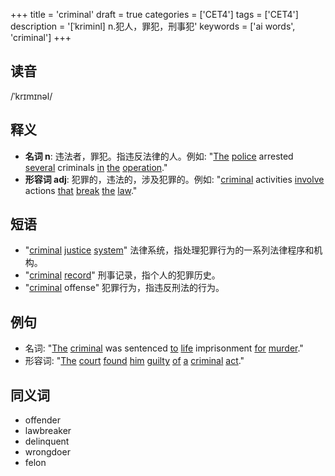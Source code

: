 +++
title = 'criminal'
draft = true
categories = ['CET4']
tags = ['CET4']
description = '[ˈkriminl] n.犯人，罪犯，刑事犯'
keywords = ['ai words', 'criminal']
+++

## 读音
/ˈkrɪmɪnəl/

## 释义
- **名词 n**: 违法者，罪犯。指违反法律的人。例如: "[The](/post/the/) [police](/post/police/) arrested [several](/post/several/) criminals [in](/post/in/) [the](/post/the/) [operation](/post/operation/)."
- **形容词 adj**: 犯罪的，违法的，涉及犯罪的。例如: "[criminal](/post/criminal/) activities [involve](/post/involve/) actions [that](/post/that/) [break](/post/break/) [the](/post/the/) [law](/post/law/)."

## 短语
- "[criminal](/post/criminal/) [justice](/post/justice/) [system](/post/system/)" 法律系统，指处理犯罪行为的一系列法律程序和机构。
- "[criminal](/post/criminal/) [record](/post/record/)" 刑事记录，指个人的犯罪历史。
- "[criminal](/post/criminal/) offense" 犯罪行为，指违反刑法的行为。

## 例句
- 名词: "[The](/post/the/) [criminal](/post/criminal/) was sentenced [to](/post/to/) [life](/post/life/) imprisonment [for](/post/for/) [murder](/post/murder/)."
- 形容词: "[The](/post/the/) [court](/post/court/) [found](/post/found/) [him](/post/him/) [guilty](/post/guilty/) [of](/post/of/) [a](/post/a/) [criminal](/post/criminal/) [act](/post/act/)."

## 同义词
- offender
- lawbreaker
- delinquent
- wrongdoer
- felon
